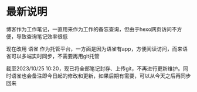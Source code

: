 # 最新说明

博客作为工作笔记，一直用来作为工作的备忘查询，但由于hexo网页访问不方便，导致查询笔记效率很低

现在改用 语雀  作为托管平台，一方面是因为语雀有app，方便阅读访问，而来语雀可以多端实时同步，不需要再用git托管

截至2023/10/25 10:20，现已将全部笔记封存、上传git，不再进行更新维护。同时语雀也会备注即今日起的修改和更新，如果后期有需要，可以从今天之后再同步回来